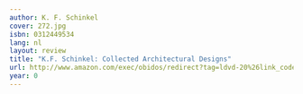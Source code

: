 ```yaml
---
author: K. F. Schinkel
cover: 272.jpg
isbn: 0312449534
lang: nl
layout: review
title: "K.F. Schinkel: Collected Architectural Designs"
url: http://www.amazon.com/exec/obidos/redirect?tag=ldvd-20%26link_code=xm2%26camp=2025%26creative=165953%26path=http://www.amazon.com/gp/redirect.html%253fASIN=0312449534%2526tag=ldvd-20%2526lcode=xm2%2526cID=2025%2526ccmID=165953%2526location=/o/ASIN/0312449534%25253FSubscriptionId=0VJDVJ14KM0P0VXDCQ82
year: 0
---
```

